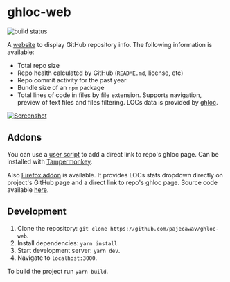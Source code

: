 # ghloc-web

![build status](https://github.com/pajecawav/ghloc-web/actions/workflows/ci.yml/badge.svg)

A [website](https://ghloc.vercel.app/) to display GitHub repository info. The following information is available:

-   Total repo size
-   Repo health calculated by GitHub (`README.md`, license, etc)
-   Repo commit activity for the past year
-   Bundle size of an `npm` package
-   Total lines of code in files by file extension. Supports navigation, preview of text files and files filtering. LOCs data is provided by [ghloc](https://github.com/subtle-byte/ghloc).

[![Screenshot](https://user-images.githubusercontent.com/18193831/166311168-72751a16-e8a4-4b3d-94ad-c37993d9e7bd.png)](https://ghloc.vercel.app/facebook/react)

## Addons

You can use a [user script](https://gist.github.com/pajecawav/70ffe72bf4aa0968aa9f97318976138f) to add a direct link to repo's ghloc page. Can be installed with [Tampermonkey](https://www.tampermonkey.net/).

Also [Firefox addon](https://addons.mozilla.org/ru/firefox/addon/github-lines-of-code/) is available. It provides LOCs stats dropdown directly on project's GitHub page and a direct link to repo's ghloc page. Source code available [here](https://github.com/pajecawav/ghloc-extension/).

## Development

1. Clone the repository: `git clone https://github.com/pajecawav/ghloc-web`.
1. Install dependencies: `yarn install`.
1. Start development server: `yarn dev`.
1. Navigate to `localhost:3000`.

To build the project run `yarn build`.

